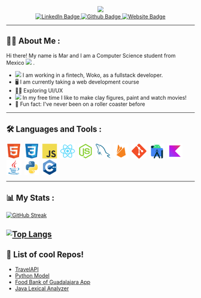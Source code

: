 <div id="header" align="center">
  <img src="https://media.giphy.com/media/MeJgB3yMMwIaHmKD4z/giphy.gif" width="250"/>
</div>

<div id="badges" align="center">
  <a href="https://www.linkedin.com/in/maribel-melendezd/">
    <img src="https://img.shields.io/badge/LinkedIn-blue?style=for-the-badge&logo=linkedin&logoColor=white" alt="LinkedIn Badge"/>
  </a>
  
  <a href="https://github.com/marmelendez">
    <img src="https://img.shields.io/badge/GitHub-100000?style=for-the-badge&logo=github&logoColor=white" alt="Github Badge"/>
  </a>
  
  <a href="https://marmelendez.netlify.app/">
     <img src="https://img.shields.io/badge/website-00CCBB?style=for-the-badge&logo=About.me&logoColor=white" alt="Website Badge"/>
  </a>
</div>

--- 
## :woman_technologist: About Me :

Hi there! My name is Mar and I am a Computer Science student from Mexico <img src="https://media.giphy.com/media/TN0kjxBsz3iXm/giphy.gif" width="20"> . 
- <img src="https://media.giphy.com/media/WUlplcMpOCEmTGBtBW/giphy.gif" width="20"> I am working in a fintech, Woko, as a fullstack developer.
- :desktop_computer: I am currently taking a web development course
- 	:fairy_woman: Exploring UI/UX
- <img src="https://media.giphy.com/media/pqStRjJyVEZDapW6EM/giphy.gif" width="20"> In my free time I like to make clay figures, paint and watch movies!
- :roller_coaster: Fun fact: I've never been on a roller coaster before

---
## :hammer_and_wrench: Languages and Tools :
<div>
  <img src="https://github.com/devicons/devicon/blob/master/icons/html5/html5-original.svg" title="HTML" alt="HTML" width="40" height="40"/>&nbsp;
  <img src="https://github.com/devicons/devicon/blob/master/icons/css3/css3-original.svg" title="CSS" alt="CSS" width="40" height="40"/>&nbsp;
  <img src="https://github.com/devicons/devicon/blob/master/icons/javascript/javascript-original.svg" title="Javascript" alt="Javascript" width="40" height="40"/>&nbsp;
  <img src="https://github.com/devicons/devicon/blob/master/icons/react/react-original.svg" title="React" alt="React" width="40" height="40"/>&nbsp;
  <img src="https://github.com/devicons/devicon/blob/master/icons/nodejs/nodejs-original.svg" title="Node" alt="Node" width="40" height="40"/>&nbsp;
  <img src="https://github.com/devicons/devicon/blob/master/icons/mysql/mysql-original.svg" title="MySQL" alt="MySQL" width="40" height="40"/>&nbsp;
  <img src="https://github.com/devicons/devicon/blob/master/icons/firebase/firebase-plain.svg" title="Firebase" alt="Firebase" width="40" height="40"/>&nbsp;
  <img src="https://github.com/devicons/devicon/blob/master/icons/git/git-original.svg" title="Git" alt="Git" width="40" height="40"/>&nbsp;
  <img src="https://github.com/devicons/devicon/blob/master/icons/androidstudio/androidstudio-original.svg" title="Android studio" alt="Android studio" width="40" height="40"/>&nbsp;
  <img src="https://github.com/devicons/devicon/blob/master/icons/kotlin/kotlin-original.svg" title="Kotlin" alt="Kotlin" width="40" height="40"/>&nbsp;
  <img src="https://github.com/devicons/devicon/blob/master/icons/java/java-original.svg" title="Java" alt="Java" width="40" height="40"/>&nbsp;
  <img src="https://github.com/devicons/devicon/blob/master/icons/python/python-original.svg" title="Python" alt="Python" width="40" height="40"/>&nbsp;
  <img src="https://github.com/devicons/devicon/blob/master/icons/cplusplus/cplusplus-original.svg" title="C++" alt="C++" width="40" height="40"/>&nbsp;
</div>

---
## :bar_chart: My Stats :
[![GitHub Streak](http://github-readme-streak-stats.herokuapp.com?user=marmelendez&theme=dark&background=000000)](https://git.io/streak-stats)

[![Top Langs](https://github-readme-stats.vercel.app/api/top-langs/?username=marmelendez&layout=compact&theme=vision-friendly-dark)](https://github.com/anuraghazra/github-readme-stats)
---
## :star2: List of cool Repos!
- [TravelAPI](https://github.com/marmelendez/travelAPI-)
- [Python Model](https://github.com/marmelendez/modelado_multiagentes)
- [Food Bank of Guadalajara App](https://github.com/marmelendez/banco_alimentos)
- [Java Lexical Analyzer](https://github.com/marmelendez/metodos_computacionales)
